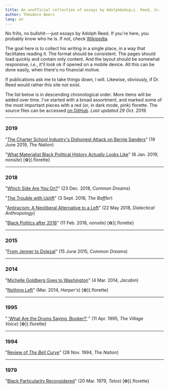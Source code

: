 ```yaml
---
title: An unofficial collection of essays by Adolph&nbsp;L. Reed, Jr.
author: Theodore Beers
lang: en
---
```


No frills, no bullshit---just essays by Adolph Reed. If you're here, you probably know who he is. If not, check [Wikipedia](https://en.wikipedia.org/wiki/Adolph_L._Reed_Jr.).

The goal here is to collect his writing in a single place, in a way that facilitates reading it. The format should be consistent. The pages should load quickly and contain only content. And the layout should be somewhat responsive, _i.e._, it'll look ok if opened on a mobile device. All this can be done easily, when there's no financial motive.

If publications ask me to take things down, I will. Likewise, obviously, if Dr. Reed would rather this site not exist.

The list below is in descending chronological order. More items will be added over time. I've started with a broad assortment, and marked some of the most important pieces with a red (or, in dark mode, pink) florette. The source files can be accessed [on GitHub](https://github.com/theodore-s-beers/reed-archive/). _Last updated 29 Oct. 2019._

---

### 2019

"[The Charter School Industry's Dishonest Attack on Bernie Sanders](charter-schools-bernie/)" (19 June 2019, _The Nation_)

"[What Materialist Black Political History Actually Looks Like](materialist-black-history/)" (8 Jan. 2019, _nonsite_)&nbsp;[✿]{.florette}

---

### 2018

"[Which Side Are You On?](which-side/)" (23 Dec. 2018, _Common Dreams_)

"[The Trouble with Uplift](trouble-with-uplift/)" (3 Sept. 2018, _The Baffler_)

"[Antiracism: A Neoliberal Alternative to a Left](antiracism/)" (22 May 2018, _Dialectical Anthropology_)

"[Black Politics after 2016](black-politics-after-2016/)" (11 Feb. 2018, _nonsite_)&nbsp;[✿]{.florette}

---

### 2015

"[From Jenner to Dolezal](jenner-dolezal/)" (15 June 2015, _Common Dreams_)

---

### 2014

"[Michelle Goldberg Goes to Washington](goldberg-goes-washington/)" (4 Mar. 2014, _Jacobin_)

"[Nothing Left](nothing-left/)" (Mar. 2014, _Harper's_)&nbsp;[✿]{.florette}

---

### 1995

"&thinsp;['What Are the Drums Saying, Booker?'](drums-saying-booker/)&thinsp;" (11 Apr. 1995, _The Village Voice_)&nbsp;[✿]{.florette}

---

### 1994

"[Review of _The Bell Curve_](bell-curve-review/)" (28 Nov. 1994, _The Nation_)

---

### 1979

"[Black Particularity Reconsidered](black-particularity/)" (20 Mar. 1979, _Telos_)&nbsp;[✿]{.florette}
